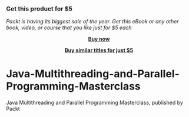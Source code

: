 
### Get this product for $5

<i>Packt is having its biggest sale of the year. Get this eBook or any other book, video, or course that you like just for $5 each</i>


<b><p align='center'>[Buy now](https://packt.link/9781804619377)</p></b>


<b><p align='center'>[Buy similar titles for just $5](https://subscription.packtpub.com/search)</p></b>


# Java-Multithreading-and-Parallel-Programming-Masterclass
Java Multithreading and Parallel Programming Masterclass, published by Packt

